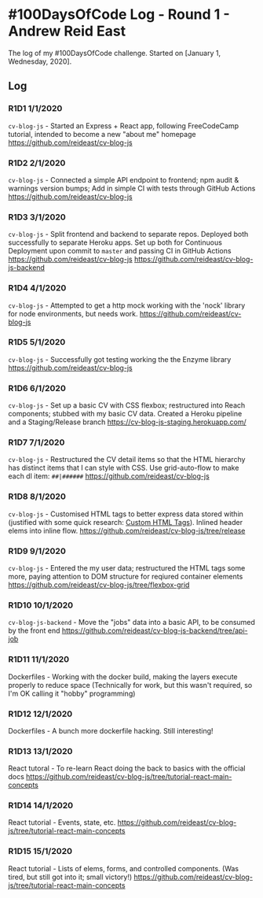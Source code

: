 # #100DaysOfCode Log - Round 1 - Andrew Reid East

The log of my #100DaysOfCode challenge. Started on [January 1, Wednesday, 2020].

## Log

### R1D1 1/1/2020
`cv-blog-js` - Started an Express + React app, following FreeCodeCamp tutorial, intended to become a new "about me" homepage https://github.com/reideast/cv-blog-js

### R1D2 2/1/2020
`cv-blog-js` - Connected a simple API endpoint to frontend; npm audit & warnings version bumps; Add in simple CI with tests through GitHub Actions https://github.com/reideast/cv-blog-js

### R1D3 3/1/2020
`cv-blog-js` - Split frontend and backend to separate repos. Deployed both successfully to separate Heroku apps. Set up both for Continuous Deployment upon commit to `master` and passing CI in GitHub Actions https://github.com/reideast/cv-blog-js https://github.com/reideast/cv-blog-js-backend

### R1D4 4/1/2020
`cv-blog-js` - Attempted to get a http mock working with the 'nock' library for node environments, but needs work. https://github.com/reideast/cv-blog-js

### R1D5 5/1/2020
`cv-blog-js` - Successfully got testing working the the Enzyme library https://github.com/reideast/cv-blog-js

### R1D6 6/1/2020
`cv-blog-js` - Set up a basic CV with CSS flexbox; restructured into Reach components; stubbed with my basic CV data. Created a Heroku pipeline and a Staging/Release branch https://cv-blog-js-staging.herokuapp.com/

### R1D7 7/1/2020
`cv-blog-js` - Restructured the CV detail items so that the HTML hierarchy has distinct items that I can style with CSS. Use grid-auto-flow to make each dl item: `##|######` https://github.com/reideast/cv-blog-js

### R1D8 8/1/2020
`cv-blog-js` - Customised HTML tags to better express data stored within (justified with some quick research: [Custom HTML Tags](https://dev.to/jfbrennan/custom-html-tags-4788)). Inlined header elems into inline flow. https://github.com/reideast/cv-blog-js/tree/release

### R1D9 9/1/2020
`cv-blog-js` - Entered the my user data; restructured the HTML tags some more, paying attention to DOM structure for reqiured container elements https://github.com/reideast/cv-blog-js/tree/flexbox-grid

### R1D10 10/1/2020
`cv-blog-js-backend` - Move the "jobs" data into a basic API, to be consumed by the front end https://github.com/reideast/cv-blog-js-backend/tree/api-job

### R1D11 11/1/2020
Dockerfiles - Working with the docker build, making the layers execute properly to reduce space (Technically for work, but this wasn't required, so I'm OK calling it "hobby" programming)

### R1D12 12/1/2020
Dockerfiles - A bunch more dockerfile hacking. Still interesting!

### R1D13 13/1/2020
React tutoral - To re-learn React doing the back to basics with the official docs https://github.com/reideast/cv-blog-js/tree/tutorial-react-main-concepts

### R1D14 14/1/2020
React tutorial - Events, state, etc. https://github.com/reideast/cv-blog-js/tree/tutorial-react-main-concepts

### R1D15 15/1/2020
React tutorial - Lists of elems, forms, and controlled components. (Was tired, but still got into it; small victory!) https://github.com/reideast/cv-blog-js/tree/tutorial-react-main-concepts
